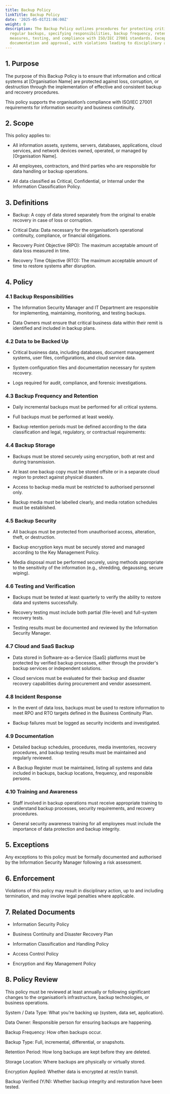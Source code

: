 ```yaml
---
title: Backup Policy
linkTitle: Backup Policy
date: '2025-05-01T21:06:00Z'
weight: 0
description: The Backup Policy outlines procedures for protecting critical data through
  regular backups, specifying responsibilities, backup frequency, retention, security
  measures, testing, and compliance with ISO/IEC 27001 standards. Exceptions require
  documentation and approval, with violations leading to disciplinary action.
---
```



<!-- Unsupported block type: table_of_contents -->

<!-- Unsupported block type: divider -->



## 1. Purpose

The purpose of this Backup Policy is to ensure that information and critical systems at [Organisation Name] are protected against loss, corruption, or destruction through the implementation of effective and consistent backup and recovery procedures.

This policy supports the organisation’s compliance with ISO/IEC 27001 requirements for information security and business continuity.

## 2. Scope

This policy applies to:

- All information assets, systems, servers, databases, applications, cloud services, and network devices owned, operated, or managed by [Organisation Name].

- All employees, contractors, and third parties who are responsible for data handling or backup operations.

- All data classified as Critical, Confidential, or Internal under the Information Classification Policy.

## 3. Definitions

- Backup: A copy of data stored separately from the original to enable recovery in case of loss or corruption.

- Critical Data: Data necessary for the organisation’s operational continuity, compliance, or financial obligations.

- Recovery Point Objective (RPO): The maximum acceptable amount of data loss measured in time.

- Recovery Time Objective (RTO): The maximum acceptable amount of time to restore systems after disruption.

## 4. Policy

### 4.1 Backup Responsibilities

- The Information Security Manager and IT Department are responsible for implementing, maintaining, monitoring, and testing backups.

- Data Owners must ensure that critical business data within their remit is identified and included in backup plans.

### 4.2 Data to be Backed Up

- Critical business data, including databases, document management systems, user files, configurations, and cloud service data.

- System configuration files and documentation necessary for system recovery.

- Logs required for audit, compliance, and forensic investigations.

### 4.3 Backup Frequency and Retention

- Daily incremental backups must be performed for all critical systems.

- Full backups must be performed at least weekly.

- Backup retention periods must be defined according to the data classification and legal, regulatory, or contractual requirements:

### 4.4 Backup Storage

- Backups must be stored securely using encryption, both at rest and during transmission.

- At least one backup copy must be stored offsite or in a separate cloud region to protect against physical disasters.

- Access to backup media must be restricted to authorised personnel only.

- Backup media must be labelled clearly, and media rotation schedules must be established.

### 4.5 Backup Security

- All backups must be protected from unauthorised access, alteration, theft, or destruction.

- Backup encryption keys must be securely stored and managed according to the Key Management Policy.

- Media disposal must be performed securely, using methods appropriate to the sensitivity of the information (e.g., shredding, degaussing, secure wiping).

### 4.6 Testing and Verification

- Backups must be tested at least quarterly to verify the ability to restore data and systems successfully.

- Recovery testing must include both partial (file-level) and full-system recovery tests.

- Testing results must be documented and reviewed by the Information Security Manager.

### 4.7 Cloud and SaaS Backup

- Data stored in Software-as-a-Service (SaaS) platforms must be protected by verified backup processes, either through the provider's backup services or independent solutions.

- Cloud services must be evaluated for their backup and disaster recovery capabilities during procurement and vendor assessment.

### 4.8 Incident Response

- In the event of data loss, backups must be used to restore information to meet RPO and RTO targets defined in the Business Continuity Plan.

- Backup failures must be logged as security incidents and investigated.

### 4.9 Documentation

- Detailed backup schedules, procedures, media inventories, recovery procedures, and backup testing results must be maintained and regularly reviewed.

- A Backup Register must be maintained, listing all systems and data included in backups, backup locations, frequency, and responsible persons.

### 4.10 Training and Awareness

- Staff involved in backup operations must receive appropriate training to understand backup processes, security requirements, and recovery procedures.

- General security awareness training for all employees must include the importance of data protection and backup integrity.

## 5. Exceptions

Any exceptions to this policy must be formally documented and authorised by the Information Security Manager following a risk assessment.

## 6. Enforcement

Violations of this policy may result in disciplinary action, up to and including termination, and may involve legal penalties where applicable.

## 7. Related Documents

- Information Security Policy

- Business Continuity and Disaster Recovery Plan

- Information Classification and Handling Policy

- Access Control Policy

- Encryption and Key Management Policy

## 8. Policy Review

This policy must be reviewed at least annually or following significant changes to the organisation’s infrastructure, backup technologies, or business operations.

<!-- Unsupported block type: divider -->



System / Data Type: What you're backing up (system, data set, application).

Data Owner: Responsible person for ensuring backups are happening.

Backup Frequency: How often backups occur.

Backup Type: Full, incremental, differential, or snapshots.

Retention Period: How long backups are kept before they are deleted.

Storage Location: Where backups are physically or virtually stored.

Encryption Applied: Whether data is encrypted at rest/in transit.

Backup Verified (Y/N): Whether backup integrity and restoration have been tested.

<!-- Unsupported block type: child_database -->

<!-- Unsupported block type: child_database -->